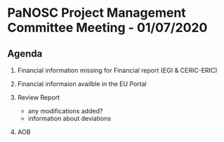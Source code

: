 PaNOSC Project Management Committee Meeting - 01/07/2020 
========================================================

Agenda
------	

1. Financial information missing for Financial report (EGI & CERIC-ERIC)

2. Financial informaion availble in the EU Portal

3. Review Report
    * any modifications added?
    * information about deviations

4. AOB


